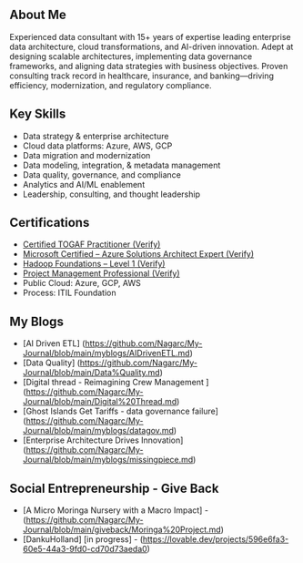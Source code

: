 ## About Me

Experienced data consultant with 15+ years of expertise leading enterprise data architecture, cloud transformations, and AI-driven innovation. Adept at designing scalable architectures, implementing data governance frameworks, and aligning data strategies with business objectives. Proven consulting track record in healthcare, insurance, and banking—driving efficiency, modernization, and regulatory compliance.

## Key Skills

- Data strategy & enterprise architecture
- Cloud data platforms: Azure, AWS, GCP
- Data migration and modernization
- Data modeling, integration, & metadata management
- Data quality, governance, and compliance
- Analytics and AI/ML enablement
- Leadership, consulting, and thought leadership

## Certifications

- [Certified TOGAF Practitioner (Verify)](https://www.credly.com/badges/8d4a27db-bb86-4ede-9677-be6e07a5e5a5/public_url)
- [Microsoft Certified – Azure Solutions Architect Expert (Verify)](https://www.credly.com/badges/c4e416f9-2972-402b-9440-db0852da1b16/public_url)
- [Hadoop Foundations – Level 1 (Verify)](https://www.youracclaim.com/badges/29c2add5-e046-4c29-8f6f-6b7c512f27a1)
- [Project Management Professional (Verify)](https://www.credly.com/badges/5a3dc7d7-b77f-4393-b61b-51036b916c8b/public_url)
- Public Cloud: Azure, GCP, AWS
- Process: ITIL Foundation

## My Blogs 
- [AI Driven ETL] (https://github.com/Nagarc/My-Journal/blob/main/myblogs/AIDrivenETL.md)
- [Data Quality] (https://github.com/Nagarc/My-Journal/blob/main/Data%Quality.md)
- [Digital thread - Reimagining Crew Management  ] (https://github.com/Nagarc/My-Journal/blob/main/Digital%20Thread.md)
- [Ghost Islands Get Tariffs - data governance failure] (https://github.com/Nagarc/My-Journal/blob/main/myblogs/datagov.md)
- [Enterprise Architecture Drives Innovation] (https://github.com/Nagarc/My-Journal/blob/main/myblogs/missingpiece.md)

## Social Entrepreneurship - Give Back 

- [A Micro Moringa Nursery with a Macro Impact] - (https://github.com/Nagarc/My-Journal/blob/main/giveback/Moringa%20Project.md)
- [DankuHolland] [in progress] - (https://lovable.dev/projects/596e6fa3-60e5-44a3-9fd0-cd70d73aeda0)

